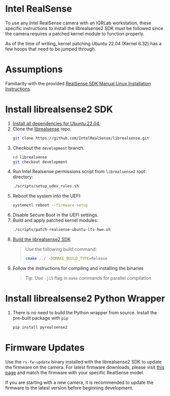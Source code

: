 # Intel RealSense
To use any Intel RealSense camera with an IQRLab workstation, these specific instructions to install the librealsense2 SDK must be followed since the camera requires a patched kernel module to function properly.   

As of the time of writing, kernel patching Ubuntu 22.04 (Kernel 6.32) has a few hoops that need to be jumped through.

# Assumptions
Familiarity with the provided [RealSense SDK Manual Linux Installation Instructions](https://github.com/IntelRealSense/librealsense/blob/development/doc/installation.md).

# Install librealsense2 SDK
1. [Install all dependencies for Ubuntu 22.04.](https://dev.intelrealsense.com/docs/compiling-librealsense-for-linux-ubuntu-guide#install-dependencies)
2. Clone the [librealsense](https://github.com/IntelRealSense/librealsense) repo.
    ```sh
    git clone https://github.com/IntelRealSense/librealsense.git
    ```
3. Checkout the `development` branch.
    ```sh
    cd librealsense
    git checkout development
    ```
4. Run Intel Realsense permissions script from `librealsense2` root directory:
    ```sh
   ./scripts/setup_udev_rules.sh
   ```
5. Reboot the system into the UEFI:
   ```sh
   systemctl reboot --firmware-setup
   ```
6. Disable Secure Boot in the UEFI settings.
7. Build and apply patched kernel modules:
   ```sh
   ./scripts/patch-realsense-ubuntu-lts-hwe.sh
   ```
8. [Build the librealsense2 SDK](https://dev.intelrealsense.com/docs/compiling-librealsense-for-linux-ubuntu-guide#building-librealsense2-sdk)
   > Use the following build command:
   > ```sh
   > cmake ../ -DCMAKE_BUILD_TYPE=Release
   > ```
9. Follow the instructions for compiling and installing the binaries
   > Tip: Use `-j15` flag in `make` commands for parallel compilation

# Install librealsense2 Python Wrapper
1. There is no need to build the Python wrapper from source. Install the pre-built package with `pip`
   ```sh
   pip install pyrealsense2
   ```

# Firmware Updates
Use the `rs-fw-update` binary installed with the librealsense2 SDK to update the firmware on the camera. For latest firmware downloads, please visit [this page](https://dev.intelrealsense.com/docs/firmware-releases) and match the firmware with your specific RealSense model.  

If you are starting with a new camera, it is recommended to update the firmware to the latest version before beginning development.